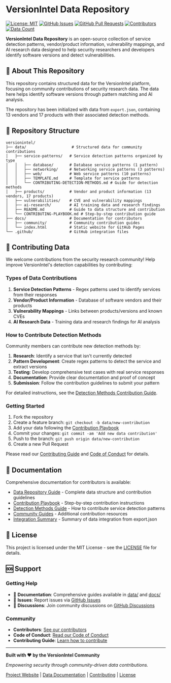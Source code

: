 # VersionIntel Data Repository

[![License: MIT](https://img.shields.io/badge/License-MIT-yellow.svg)](https://opensource.org/licenses/MIT)
[![GitHub Issues](https://img.shields.io/github/issues/your-username/versionintel.svg)](https://github.com/your-username/versionintel/issues)
[![GitHub Pull Requests](https://img.shields.io/github/issues-pr/your-username/versionintel.svg)](https://github.com/your-username/versionintel/pulls)
[![Contributors](https://img.shields.io/github/contributors/your-username/versionintel.svg)](https://github.com/your-username/versionintel/graphs/contributors)
[![Data Count](https://img.shields.io/badge/Data%20Entries-17-blue.svg)](data/)

**VersionIntel Data Repository** is an open-source collection of service detection patterns, vendor/product information, vulnerability mappings, and AI research data designed to help security researchers and developers identify software versions and detect vulnerabilities.

## 🌟 About This Repository

This repository contains structured data for the VersionIntel platform, focusing on community contributions of security research data. The data here helps identify software versions through pattern matching and AI analysis.

The repository has been initialized with data from `export.json`, containing 13 vendors and 17 products with their associated detection methods.

## 📂 Repository Structure

```
versionintel/
├── data/                    # Structured data for community contributions
│   ├── service-patterns/   # Service detection patterns organized by type
│   │   ├── database/       # Database service patterns (1 pattern)
│   │   ├── networking/     # Networking service patterns (3 patterns)
│   │   ├── web/            # Web service patterns (10 patterns)
│   │   ├── TEMPLATE.md     # Template for service patterns
│   │   └── CONTRIBUTING-DETECTION-METHODS.md # Guide for detection methods
│   ├── products/           # Vendor and product information (13 vendors, 17 products)
│   ├── vulnerabilities/    # CVE and vulnerability mappings
│   ├── ai-research/        # AI training data and research findings
│   ├── README.md           # Guide to data structure and contribution
│   └── CONTRIBUTING-PLAYBOOK.md # Step-by-step contribution guide
├── docs/                   # Documentation for contributors
│   ├── community/          # Community contribution guides
│   └── index.html          # Static website for GitHub Pages
└── .github/                # GitHub integration files
```

## 🤝 Contributing Data

We welcome contributions from the security research community! Help improve VersionIntel's detection capabilities by contributing:

### Types of Data Contributions

1. **Service Detection Patterns** - Regex patterns used to identify services from their responses
2. **Vendor/Product Information** - Database of software vendors and their products
3. **Vulnerability Mappings** - Links between products/versions and known CVEs
4. **AI Research Data** - Training data and research findings for AI analysis

### How to Contribute Detection Methods

Community members can contribute new detection methods by:

1. **Research**: Identify a service that isn't currently detected
2. **Pattern Development**: Create regex patterns to detect the service and extract versions
3. **Testing**: Develop comprehensive test cases with real service responses
4. **Documentation**: Provide clear documentation and proof of concept
5. **Submission**: Follow the contribution guidelines to submit your pattern

For detailed instructions, see the [Detection Methods Contribution Guide](data/service-patterns/CONTRIBUTING-DETECTION-METHODS.md).

### Getting Started

1. Fork the repository
2. Create a feature branch: `git checkout -b data/new-contribution`
3. Add your data following the [Contribution Playbook](data/CONTRIBUTING-PLAYBOOK.md)
4. Commit your changes: `git commit -am 'Add new data contribution'`
5. Push to the branch: `git push origin data/new-contribution`
6. Create a new Pull Request

Please read our [Contributing Guide](CONTRIBUTING.md) and [Code of Conduct](CODE_OF_CONDUCT.md) for details.

## 📖 Documentation

Comprehensive documentation for contributors is available:

- [Data Repository Guide](data/README.md) - Complete data structure and contribution guidelines
- [Contribution Playbook](data/CONTRIBUTING-PLAYBOOK.md) - Step-by-step contribution instructions
- [Detection Methods Guide](data/service-patterns/CONTRIBUTING-DETECTION-METHODS.md) - How to contribute service detection patterns
- [Community Guides](docs/community/) - Additional contribution resources
- [Integration Summary](INTEGRATION_SUMMARY.md) - Summary of data integration from export.json

## 📄 License

This project is licensed under the MIT License - see the [LICENSE](LICENSE) file for details.

## 🆘 Support

### Getting Help

- 📖 **Documentation**: Comprehensive guides available in [data/](data/) and [docs/](docs/)
- 🐛 **Issues**: Report issues via [GitHub Issues](https://github.com/your-username/versionintel/issues)
- 💬 **Discussions**: Join community discussions on [GitHub Discussions](https://github.com/your-username/versionintel/discussions)

### Community

- **Contributors**: [See our contributors](https://github.com/your-username/versionintel/graphs/contributors)
- **Code of Conduct**: [Read our Code of Conduct](CODE_OF_CONDUCT.md)
- **Contributing Guide**: [Learn how to contribute](CONTRIBUTING.md)

---

**Built with ❤️ by the VersionIntel Community**

*Empowering security through community-driven data contributions.*

[Project Website](docs/index.html) | [Data Documentation](data/) | [Contributing](CONTRIBUTING.md) | [License](LICENSE)